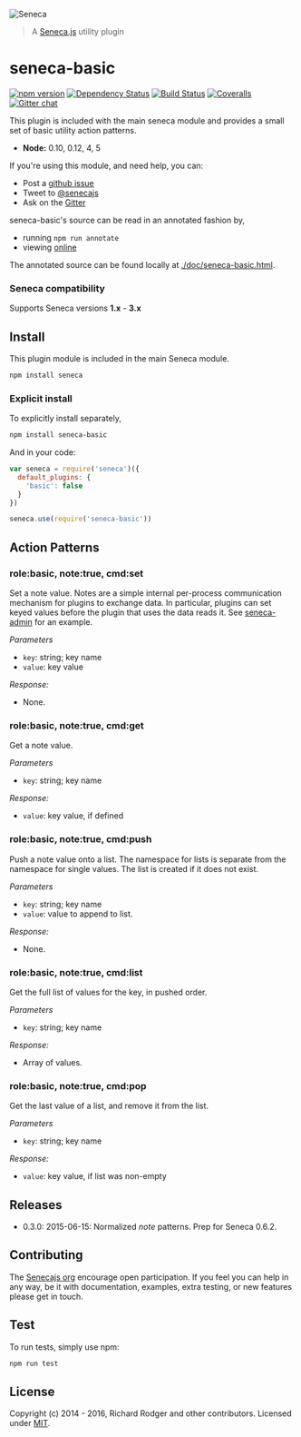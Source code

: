 ![Seneca](http://senecajs.org/files/assets/seneca-logo.png)
> A [Seneca.js][] utility plugin

# seneca-basic
[![npm version][npm-badge]][npm-url]
[![Dependency Status][david-badge]][david-url]
[![Build Status][travis-badge]][travis-url]
[![Coveralls][BadgeCoveralls]][Coveralls]
[![Gitter chat][gitter-badge]][gitter-url]

This plugin is included with the main seneca module and provides a
small set of basic utility action patterns.

- __Node:__ 0.10, 0.12, 4, 5

If you're using this module, and need help, you can:

- Post a [github issue](https://github.com/senecajs/seneca-basic/issues)
- Tweet to [@senecajs](http://twitter.com/senecajs)
- Ask on the [Gitter][gitter-url]

seneca-basic's source can be read in an annotated fashion by,
- running `npm run annotate`
- viewing [online](http://senecajs.github.io/seneca-basic/doc/basic.html)

The annotated source can be found locally at [./doc/seneca-basic.html](./doc/basic.html).

### Seneca compatibility
Supports Seneca versions **1.x** - **3.x**

## Install

This plugin module is included in the main Seneca module.

```sh
npm install seneca
```

### Explicit install
To explicitly install separately,

```sh
npm install seneca-basic
```

And in your code:

```js
var seneca = require('seneca')({
  default_plugins: {
    'basic': false
  }
})

seneca.use(require('seneca-basic'))
```

## Action Patterns

### role:basic, note:true, cmd:set

Set a note value. Notes are a simple internal per-process
communication mechanism for plugins to exchange data. In particular,
plugins can set keyed values before the plugin that uses the data
reads it. See [seneca-admin][seneca-admin] for an example.

_Parameters_

   * `key`:   string; key name
   * `value`: key value

_Response:_

   * None.


### role:basic, note:true, cmd:get

Get a note value.

_Parameters_

   * `key`:   string; key name

_Response:_

   * `value`: key value, if defined


### role:basic, note:true, cmd:push

Push a note value onto a list. The namespace for lists is separate
from the namespace for single values. The list is created if it does not exist.

_Parameters_

   * `key`: string; key name
   * `value`: value to append to list.

_Response:_

   * None.


### role:basic, note:true, cmd:list

Get the full list of values for the key, in pushed order.

_Parameters_

   * `key`: string; key name

_Response:_

   * Array of values.


### role:basic, note:true, cmd:pop

Get the last value of a list, and remove it from the list.

_Parameters_

   * `key`: string; key name

_Response:_

   * `value`: key value, if list was non-empty


## Releases

- 0.3.0: 2015-06-15: Normalized _note_ patterns. Prep for Seneca 0.6.2.

## Contributing

The [Senecajs org][] encourage open participation. If you feel you can help in any way, be it with
documentation, examples, extra testing, or new features please get in touch.

## Test

To run tests, simply use npm:

```sh
npm run test
```

## License

Copyright (c) 2014 - 2016, Richard Rodger and other contributors.
Licensed under [MIT][].

[travis-badge]: https://travis-ci.org/senecajs/seneca-basic.svg?branch=master
[travis-url]: https://travis-ci.org/senecajs/seneca-basic
[gitter-badge]: https://badges.gitter.im/Join%20Chat.svg
[gitter-url]: https://gitter.im/senecajs/seneca
[npm-badge]: https://img.shields.io/npm/v/seneca-basic.svg
[npm-url]: https://npmjs.com/package/seneca-basic
[david-badge]: https://david-dm.org/senecajs/seneca-basic.svg
[david-url]: https://david-dm.org/senecajs/seneca-basic
[Coveralls]: https://coveralls.io/github/senecajs/seneca-basic?branch=master
[BadgeCoveralls]: https://coveralls.io/repos/github/senecajs/seneca-basic/badge.svg?branch=master
[MIT]: ./LICENSE
[Senecajs org]: https://github.com/senecajs/
[Seneca.js]: https://www.npmjs.com/package/seneca
[senecajs.org]: http://senecajs.org/
[github issue]: https://github.com/senecajs/seneca-basic/issues
[@senecajs]: http://twitter.com/senecajs
[seneca-admin]: https://github.com/senecajs/seneca-admin
